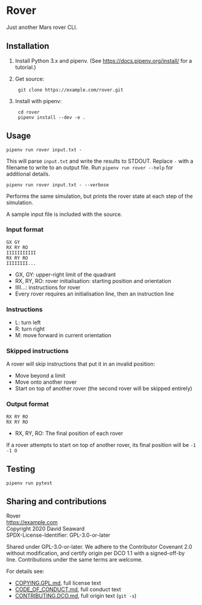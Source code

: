 # Rover

Just another Mars rover CLI.

## Installation

1. Install Python 3.x and pipenv. (See
   <https://docs.pipenv.org/install/> for a tutorial.)

2. Get source:

        git clone https://example.com/rover.git

3. Install with pipenv:

        cd rover
        pipenv install --dev -e .

## Usage

```
pipenv run rover input.txt -
```

This will parse `input.txt` and write the results to STDOUT. Replace
`-` with a filename to write to an output file. Run
```pipenv run rover --help``` for additional details.

```
pipenv run rover input.txt - --verbose
```

Performs the same simulation, but prints the rover state at each step of the simulation.

A sample input file is included with the source.

### Input format

```
GX GY
RX RY RO
IIIIIIIIIII
RX RY RO
IIIIIIII...
```

* GX, GY: upper-right limit of the quadrant
* RX, RY, RO: rover initialisation: starting position and orientation
* IIII...: instructions for rover
* Every rover requires an initialisation line, then an instruction line

### Instructions

* L: turn left
* R: turn right
* M: move forward in current orientation

### Skipped instructions

A rover will skip instructions that put it in an invalid position:

* Move beyond a limit
* Move onto another rover
* Start on top of another rover (the second rover will be skipped entirely)

### Output format

```
RX RY RO
RX RY RO
```

* RX, RY, RO: The final position of each rover

If a rover attempts to start on top of another rover, its final position will
be `-1 -1 O`

## Testing

```
pipenv run pytest
```

## Sharing and contributions

Rover  
<https://example.com>  
Copyright 2020 David Seaward  
SPDX-License-Identifier: GPL-3.0-or-later  

Shared under GPL-3.0-or-later. We adhere to the Contributor Covenant
2.0 without modification, and certify origin per DCO 1.1 with a
signed-off-by line. Contributions under the same terms are welcome.

For details see:

* [COPYING.GPL.md], full license text
* [CODE_OF_CONDUCT.md], full conduct text
* [CONTRIBUTING.DCO.md], full origin text (`git -s`)

<!-- Links -->

[COPYING.GPL.md]: COPYING.GPL.md
[CODE_OF_CONDUCT.md]: CODE_OF_CONDUCT.md
[CONTRIBUTING.DCO.md]: CONTRIBUTING.DCO.md
